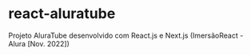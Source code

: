 # react-aluratube
Projeto AluraTube desenvolvido com React.js e Next.js 
(ImersãoReact - Alura [Nov. 2022])
